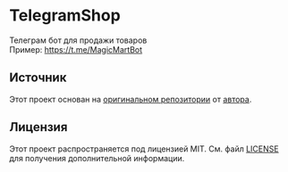 # TelegramShop
Телеграм бот для продажи товаров  
Пример: https://t.me/MagicMartBot  

## Источник

Этот проект основан на [оригинальном репозитории](https://github.com/NikolaySimakov/Shop-bot) от [автора](https://github.com/NikolaySimakov).

## Лицензия

Этот проект распространяется под лицензией MIT. См. файл [LICENSE](https://github.com/NikolaySimakov/Shop-bot/blob/master/LICENSE) для получения дополнительной информации.
